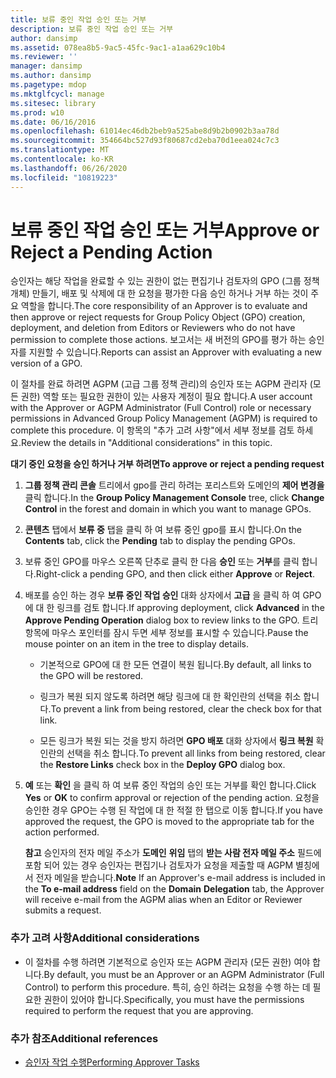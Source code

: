 ```yaml
---
title: 보류 중인 작업 승인 또는 거부
description: 보류 중인 작업 승인 또는 거부
author: dansimp
ms.assetid: 078ea8b5-9ac5-45fc-9ac1-a1aa629c10b4
ms.reviewer: ''
manager: dansimp
ms.author: dansimp
ms.pagetype: mdop
ms.mktglfcycl: manage
ms.sitesec: library
ms.prod: w10
ms.date: 06/16/2016
ms.openlocfilehash: 61014ec46db2beb9a525abe8d9b2b0902b3aa78d
ms.sourcegitcommit: 354664bc527d93f80687cd2eba70d1eea024c7c3
ms.translationtype: MT
ms.contentlocale: ko-KR
ms.lasthandoff: 06/26/2020
ms.locfileid: "10819223"
---
```

# <span data-ttu-id="8b131-103">보류 중인 작업 승인 또는 거부</span><span class="sxs-lookup"><span data-stu-id="8b131-103">Approve or Reject a Pending Action</span></span>


<span data-ttu-id="8b131-104">승인자는 해당 작업을 완료할 수 있는 권한이 없는 편집기나 검토자의 GPO (그룹 정책 개체) 만들기, 배포 및 삭제에 대 한 요청을 평가한 다음 승인 하거나 거부 하는 것이 주요 역할을 합니다.</span><span class="sxs-lookup"><span data-stu-id="8b131-104">The core responsibility of an Approver is to evaluate and then approve or reject requests for Group Policy Object (GPO) creation, deployment, and deletion from Editors or Reviewers who do not have permission to complete those actions.</span></span> <span data-ttu-id="8b131-105">보고서는 새 버전의 GPO를 평가 하는 승인자를 지원할 수 있습니다.</span><span class="sxs-lookup"><span data-stu-id="8b131-105">Reports can assist an Approver with evaluating a new version of a GPO.</span></span>

<span data-ttu-id="8b131-106">이 절차를 완료 하려면 AGPM (고급 그룹 정책 관리)의 승인자 또는 AGPM 관리자 (모든 권한) 역할 또는 필요한 권한이 있는 사용자 계정이 필요 합니다.</span><span class="sxs-lookup"><span data-stu-id="8b131-106">A user account with the Approver or AGPM Administrator (Full Control) role or necessary permissions in Advanced Group Policy Management (AGPM) is required to complete this procedure.</span></span> <span data-ttu-id="8b131-107">이 항목의 "추가 고려 사항"에서 세부 정보를 검토 하세요.</span><span class="sxs-lookup"><span data-stu-id="8b131-107">Review the details in "Additional considerations" in this topic.</span></span>

**<span data-ttu-id="8b131-108">대기 중인 요청을 승인 하거나 거부 하려면</span><span class="sxs-lookup"><span data-stu-id="8b131-108">To approve or reject a pending request</span></span>**

1.  <span data-ttu-id="8b131-109">**그룹 정책 관리 콘솔** 트리에서 gpo를 관리 하려는 포리스트와 도메인의 **제어 변경을** 클릭 합니다.</span><span class="sxs-lookup"><span data-stu-id="8b131-109">In the **Group Policy Management Console** tree, click **Change Control** in the forest and domain in which you want to manage GPOs.</span></span>

2.  <span data-ttu-id="8b131-110">**콘텐츠** 탭에서 **보류 중** 탭을 클릭 하 여 보류 중인 gpo를 표시 합니다.</span><span class="sxs-lookup"><span data-stu-id="8b131-110">On the **Contents** tab, click the **Pending** tab to display the pending GPOs.</span></span>

3.  <span data-ttu-id="8b131-111">보류 중인 GPO를 마우스 오른쪽 단추로 클릭 한 다음 **승인** 또는 **거부**를 클릭 합니다.</span><span class="sxs-lookup"><span data-stu-id="8b131-111">Right-click a pending GPO, and then click either **Approve** or **Reject**.</span></span>

4.  <span data-ttu-id="8b131-112">배포를 승인 하는 경우 **보류 중인 작업 승인** 대화 상자에서 **고급** 을 클릭 하 여 GPO에 대 한 링크를 검토 합니다.</span><span class="sxs-lookup"><span data-stu-id="8b131-112">If approving deployment, click **Advanced** in the **Approve Pending Operation** dialog box to review links to the GPO.</span></span> <span data-ttu-id="8b131-113">트리 항목에 마우스 포인터를 잠시 두면 세부 정보를 표시할 수 있습니다.</span><span class="sxs-lookup"><span data-stu-id="8b131-113">Pause the mouse pointer on an item in the tree to display details.</span></span>

    -   <span data-ttu-id="8b131-114">기본적으로 GPO에 대 한 모든 연결이 복원 됩니다.</span><span class="sxs-lookup"><span data-stu-id="8b131-114">By default, all links to the GPO will be restored.</span></span>

    -   <span data-ttu-id="8b131-115">링크가 복원 되지 않도록 하려면 해당 링크에 대 한 확인란의 선택을 취소 합니다.</span><span class="sxs-lookup"><span data-stu-id="8b131-115">To prevent a link from being restored, clear the check box for that link.</span></span>

    -   <span data-ttu-id="8b131-116">모든 링크가 복원 되는 것을 방지 하려면 **GPO 배포** 대화 상자에서 **링크 복원** 확인란의 선택을 취소 합니다.</span><span class="sxs-lookup"><span data-stu-id="8b131-116">To prevent all links from being restored, clear the **Restore Links** check box in the **Deploy GPO** dialog box.</span></span>

5.  <span data-ttu-id="8b131-117">**예** 또는 **확인** 을 클릭 하 여 보류 중인 작업의 승인 또는 거부를 확인 합니다.</span><span class="sxs-lookup"><span data-stu-id="8b131-117">Click **Yes** or **OK** to confirm approval or rejection of the pending action.</span></span> <span data-ttu-id="8b131-118">요청을 승인한 경우 GPO는 수행 된 작업에 대 한 적절 한 탭으로 이동 합니다.</span><span class="sxs-lookup"><span data-stu-id="8b131-118">If you have approved the request, the GPO is moved to the appropriate tab for the action performed.</span></span>

    <span data-ttu-id="8b131-119">**참고**  승인자의 전자 메일 주소가 **도메인** **위임** 탭의 **받는 사람 전자 메일 주소** 필드에 포함 되어 있는 경우 승인자는 편집기나 검토자가 요청을 제출할 때 AGPM 별칭에서 전자 메일을 받습니다.</span><span class="sxs-lookup"><span data-stu-id="8b131-119">**Note** If an Approver's e-mail address is included in the **To e-mail address** field on the **Domain** **Delegation** tab, the Approver will receive e-mail from the AGPM alias when an Editor or Reviewer submits a request.</span></span>

     

### <span data-ttu-id="8b131-120">추가 고려 사항</span><span class="sxs-lookup"><span data-stu-id="8b131-120">Additional considerations</span></span>

-   <span data-ttu-id="8b131-121">이 절차를 수행 하려면 기본적으로 승인자 또는 AGPM 관리자 (모든 권한) 여야 합니다.</span><span class="sxs-lookup"><span data-stu-id="8b131-121">By default, you must be an Approver or an AGPM Administrator (Full Control) to perform this procedure.</span></span> <span data-ttu-id="8b131-122">특히, 승인 하려는 요청을 수행 하는 데 필요한 권한이 있어야 합니다.</span><span class="sxs-lookup"><span data-stu-id="8b131-122">Specifically, you must have the permissions required to perform the request that you are approving.</span></span>

### <span data-ttu-id="8b131-123">추가 참조</span><span class="sxs-lookup"><span data-stu-id="8b131-123">Additional references</span></span>

-   [<span data-ttu-id="8b131-124">승인자 작업 수행</span><span class="sxs-lookup"><span data-stu-id="8b131-124">Performing Approver Tasks</span></span>](performing-approver-tasks-agpm40.md)

 

 





